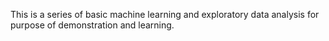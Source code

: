 This is a series of basic machine learning and exploratory data analysis for purpose of demonstration and learning.
